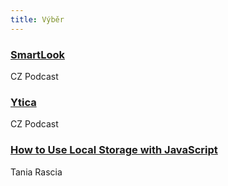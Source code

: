 ```yaml
---
title: Výběr
---
```


### [SmartLook ](https://soundcloud.com/czpodcast-1/cz-podcast-183-smarlook)
CZ Podcast

### [Ytica](https://soundcloud.com/czpodcast-1/cz-podcast-184-ytica)
CZ Podcast

### [How to Use Local Storage with JavaScript](https://www.taniarascia.com/how-to-use-local-storage-with-j)
Tania Rascia
